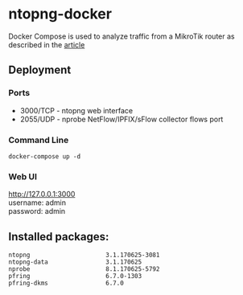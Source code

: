 # ntopng-docker

Docker Compose is used to analyze traffic from a MikroTik router as described in the [article](http://www.ntop.org/ntopng/how-to-analyse-mikrotik-traffic-using-ntopng/)

## Deployment

### Ports
 - 3000/TCP - ntopng web interface
 - 2055/UDP - nprobe NetFlow/IPFIX/sFlow collector flows port

### Command Line
 ```
docker-compose up -d
 ```

 ### Web UI

 http://127.0.0.1:3000  
 username: admin  
 password: admin  

## Installed packages:
```
ntopng                     3.1.170625-3081
ntopng-data                3.1.170625
nprobe                     8.1.170625-5792
pfring                     6.7.0-1303
pfring-dkms                6.7.0
```